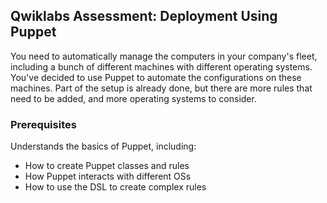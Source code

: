 ## Qwiklabs Assessment: Deployment Using Puppet

You need to automatically manage the computers in your company's fleet, including a bunch of different machines with different operating systems. You've decided to use Puppet to automate the configurations on these machines. Part of the setup is already done, but there are more rules that need to be added, and more operating systems to consider.

### Prerequisites

Understands the basics of Puppet, including:

* How to create Puppet classes and rules
* How Puppet interacts with different OSs
* How to use the DSL to create complex rules